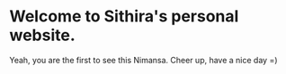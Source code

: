 # Welcome to Sithira's personal website.
Yeah, you are the first to see this Nimansa.
Cheer up, have a nice day =)

